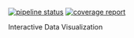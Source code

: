 [![pipeline status](https://gitlab.ewi.tudelft.nl/cse2000-software-project/2020-2021-q4/cluster-00/interactive-data-visualization/interactive-data-visualization/badges/master/pipeline.svg)](https://gitlab.ewi.tudelft.nl/cse2000-software-project/2020-2021-q4/cluster-00/interactive-data-visualization/interactive-data-visualization/badges/master)
[![coverage report](https://gitlab.ewi.tudelft.nl/cse2000-software-project/2020-2021-q4/cluster-00/interactive-data-visualization/interactive-data-visualization/badges/master/coverage.svg)](https://gitlab.ewi.tudelft.nl/cse2000-software-project/2020-2021-q4/cluster-00/interactive-data-visualization/interactive-data-visualization/badges/master)

Interactive Data Visualization 